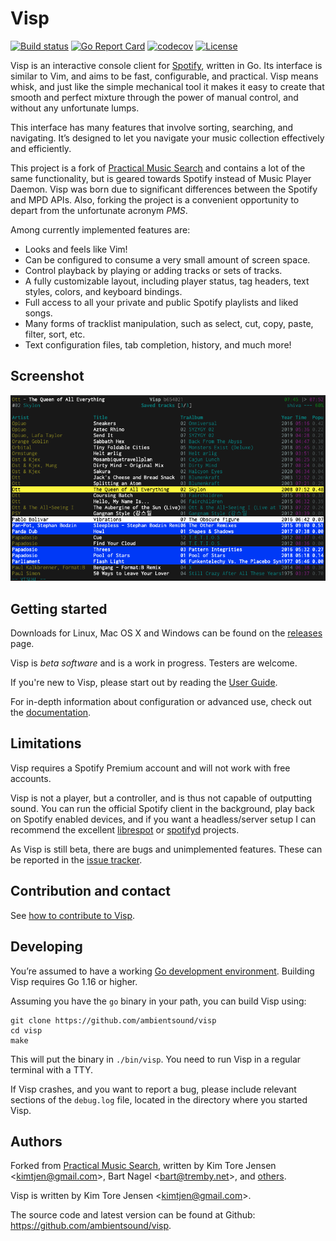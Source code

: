 # Visp

[![Build status](https://github.com/ambientsound/visp/actions/workflows/build.yml/badge.svg)](https://github.com/ambientsound/visp/actions)
[![Go Report Card](https://goreportcard.com/badge/github.com/ambientsound/visp)](https://goreportcard.com/report/github.com/ambientsound/visp)
[![codecov](https://codecov.io/gh/ambientsound/visp/branch/master/graph/badge.svg)](https://codecov.io/gh/ambientsound/visp/branch/master)
[![License](https://img.shields.io/github/license/ambientsound/visp.svg)](LICENSE)

Visp is an interactive console client for [Spotify](https://www.spotify.com), written in Go. Its interface is similar to Vim, and aims to be fast, configurable, and practical.
Visp means whisk, and just like the simple mechanical tool it makes it easy to create that smooth and perfect mixture through the power of manual control, and without any unfortunate lumps.

This interface has many features that involve sorting, searching, and navigating. It’s designed to let you navigate your music collection effectively and efficiently.

This project is a fork of [Practical Music Search](https://github.com/ambientsound/pms) and contains a lot of the same functionality,
but is geared towards Spotify instead of Music Player Daemon. Visp was born due to significant differences between the Spotify and MPD APIs.
Also, forking the project is a convenient opportunity to depart from the unfortunate acronym _PMS_.

Among currently implemented features are:

* Looks and feels like Vim!
* Can be configured to consume a very small amount of screen space.
* Control playback by playing or adding tracks or sets of tracks.
* A fully customizable layout, including player status, tag headers, text styles, colors, and keyboard bindings.
* Full access to all your private and public Spotify playlists and liked songs.
* Many forms of tracklist manipulation, such as select, cut, copy, paste, filter, sort, etc.
* Text configuration files, tab completion, history, and much more!


## Screenshot

![Screenshot of Visp](doc/screenshot.png)


## Getting started

Downloads for Linux, Mac OS X and Windows can be found on the [releases](https://github.com/ambientsound/visp/releases) page.

Visp is _beta software_ and is a work in progress. Testers are welcome.

If you're new to Visp, please start out by reading the [User Guide](doc/intro.md).

For in-depth information about configuration or advanced use, check out the [documentation](doc/README.md).


## Limitations

Visp requires a Spotify Premium account and will not work with free accounts.

Visp is not a player, but a controller, and is thus not capable of outputting sound.
You can run the official Spotify client in the background, play back on Spotify enabled devices,
and if you want a headless/server setup I can recommend the excellent
[librespot](https://github.com/librespot-org/librespot) or
[spotifyd](https://github.com/Spotifyd/spotifyd) projects.

As Visp is still beta, there are bugs and unimplemented features. These can be
reported in the [issue tracker](https://github.com/ambientsound/visp/issues).


## Contribution and contact

See [how to contribute to Visp](CONTRIBUTING.md).


## Developing

You’re assumed to have a working [Go development environment](https://golang.org/doc/install). Building Visp requires Go 1.16 or higher.

Assuming you have the `go` binary in your path, you can build Visp using:

```
git clone https://github.com/ambientsound/visp
cd visp
make
```

This will put the binary in `./bin/visp`.
You need to run Visp in a regular terminal with a TTY.

If Visp crashes, and you want to report a bug, please include relevant sections of the `debug.log` file,
located in the directory where you started Visp.


## Authors

Forked from [Practical Music Search](https://github.com/ambientsound/pms),
written by Kim Tore Jensen <<kimtjen@gmail.com>>, Bart Nagel <<bart@tremby.net>>,
and [others](https://github.com/ambientsound/pms/graphs/contributors).

Visp is written by Kim Tore Jensen <<kimtjen@gmail.com>>.

The source code and latest version can be found at Github:
<https://github.com/ambientsound/visp>.
